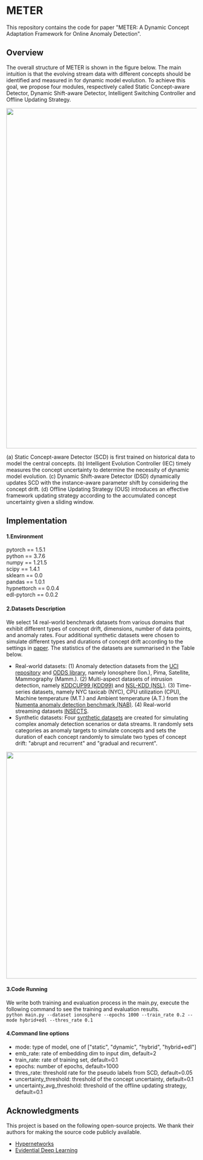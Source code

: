 # METER
This repository contains the code for paper "METER: A Dynamic Concept Adaptation Framework for Online Anomaly Detection".   
 ## Overview 
The overall structure of METER is shown in the figure below. The main intuition is that the evolving stream data with different concepts should be identified and measured in for dynamic model evolution.
To achieve this goal, we propose four modules, respectively called Static Concept-aware Detector, Dynamic Shift-aware Detector, Intelligent Switching Controller and Offline Updating Strategy. 

<img src="https://github.com/zjiaqi725/METER/blob/main/images/framework.png" width="900">  

(a) Static Concept-aware Detector (SCD) is first trained on historical data to model the central concepts. (b) Intelligent Evolution Controller (IEC) timely measures the  concept uncertainty to determine the necessity of dynamic model evolution. (c) Dynamic Shift-aware Detector (DSD) dynamically updates SCD with the instance-aware parameter shift by considering the concept drift.  (d) Offline Updating Strategy (OUS) introduces an effective framework updating strategy according to the accumulated concept uncertainty given a sliding window.

 ## Implementation 
#### 1.Environment  
pytorch == 1.5.1  
python == 3.7.6  
numpy == 1.21.5  
scipy == 1.4.1  
sklearn == 0.0  
pandas == 1.0.1  
hypnettorch == 0.0.4  
edl-pytorch == 0.0.2  

#### 2.Datasets Description  
We select 14 real-world benchmark datasets from various domains that exhibit different types of concept drift, dimensions, number of data points, and anomaly rates. Four additional synthetic datasets were chosen to simulate different types and durations of concept drift according to the settings in [paper](https://dl.acm.org/doi/abs/10.1145/3534678.3539348). The statistics of the datasets are summarised in the Table below.  

* Real-world datasets: (1) Anomaly detection datasets from the [UCI repository](https://archive.ics.uci.edu/ml/index.php) and [ODDS library](http://odds.cs.stonybrook.edu/), namely Ionosphere (Ion.), Pima, Satellite, Mammography (Mamm.). (2) Multi-aspect datasets of intrusion detection, namely [KDDCUP99 (KDD99)](http://kdd.ics.uci.edu/databases/kddcup99/kddcup99.html) and [NSL-KDD (NSL)](https://www.unb.ca/cic/datasets/nsl.html). (3) Time-series datasets, namely
NYC taxicab (NYC), CPU utilization (CPU), Machine temperature (M.T.) and Ambient temperature (A.T.) from the [Numenta anomaly detection benchmark (NAB)](https://github.com/numenta/NAB). (4) Real-world streaming datasets [INSECTS](https://sites.google.com/view/uspdsrepository).
* Synthetic datasets: Four [synthetic datasets](https://www.dropbox.com/sh/a3fhtp9zjjujrwa/AAD_4wkFaULuK-uJinbtw81Oa?dl=0) are created for simulating complex anomaly detection scenarios or data streams. It randomly sets categories as anomaly targets to simulate concepts and sets the duration of each concept randomly to simulate two types of concept drift: "abrupt and recurrent" and "gradual and recurrent".

<img src="https://github.com/zjiaqi725/METER/blob/main/images/Dataset%20statistics.png" width="600" >  

#### 3.Code Running  
We write both training and evaluation process in the main.py, execute the following command to see the training and evaluation results.  
`python main.py --dataset ionosphere --epochs 1000 --train_rate 0.2 --mode hybrid+edl --thres_rate 0.1`

#### 4.Command line options
* mode: type of model, one of ["static", "dynamic", "hybrid", "hybrid+edl"]
* emb_rate: rate of embedding dim to input dim, default=2
* train_rate: rate of training set, default=0.1
* epochs: number of epochs, default=1000
* thres_rate: threshold rate for the pseudo labels from SCD, default=0.05
* uncertainty_threshold: threshold of the concept uncertainty, default=0.1
* uncertainty_avg_threshold: threshold of the offline updating strategy, default=0.1

## Acknowledgments
This project is based on the following open-source projects. We thank their authors for making the source code publicly available.  
* [Hypernetworks](https://github.com/chrhenning/hypnettorch)
* [Evidential Deep Learning](https://github.com/teddykoker/evidential-learning-pytorch)
